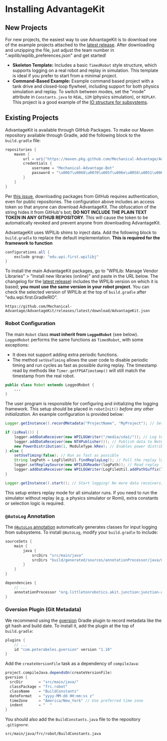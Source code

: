 # Installing AdvantageKit

## New Projects

For new projects, the easiest way to use AdvantageKit is to download one of the example projects attached to the [latest release](https://github.com/Mechanical-Advantage/AdvantageKit/releases/latest). After downloading and unzipping the file, just adjust the team number in ".wpilib/wpilib_preferences.json" and get started!

- **Skeleton Template:** Includes a basic `TimedRobot` style structure, which supports logging on a real robot and replay in simulation. This template is ideal if you prefer to start from a minimal project.
- **Command-Based Example:** Example command based project with a tank drive and closed-loop flywheel, including support for both physics simulation and replay. To switch between modes, set the "mode" attribute in `Constants.java` to `REAL`, `SIM` (physics simulation), or `REPLAY`. This project is a good example of the [IO structure for subsystems](CODE-STRUCTURE.md).

## Existing Projects

AdvantageKit is available through GitHub Packages. To make our Maven repository available through Gradle, add the following block to the `build.gradle` file:

```groovy
repositories {
    maven {
        url = uri("https://maven.pkg.github.com/Mechanical-Advantage/AdvantageKit")
        credentials {
            username = "Mechanical-Advantage-Bot"
            password = "\u0067\u0068\u0070\u005f\u006e\u0056\u0051\u006a\u0055\u004f\u004c\u0061\u0079\u0066\u006e\u0078\u006e\u0037\u0051\u0049\u0054\u0042\u0032\u004c\u004a\u006d\u0055\u0070\u0073\u0031\u006d\u0037\u004c\u005a\u0030\u0076\u0062\u0070\u0063\u0051"
        }
    }
}
```

Per [this issue](https://github.community/t/download-from-github-package-registry-without-authentication/14407), downloading packages from GitHub requires authentication, even for public repositories. The configuration above includes an access token so that anyone can download AdvantageKit. The obfuscation of the string hides it from GitHub's bot; **DO NOT INCLUDE THE PLAIN TEXT TOKEN IN ANY GITHUB REPOSITORY.** This will cause the token to be automatically revoked and prevent anyone from downloading AdvantageKit.

AdvantageKit uses WPILib shims to inject data. Add the following block to `build.gradle` to replace the default implementation. **This is required for the framework to function**

```groovy
configurations.all {
    exclude group: "edu.wpi.first.wpilibj"
}
```

To install the main AdvantageKit packages, go to "WPILib: Manage Vendor Libraries" > "Install new libraries (online)" and paste in the URL below. The changelog for the [latest release](https://github.com/Mechanical-Advantage/AdvantageKit/releases/latest)) includes the WPILib version on which it is based; **you must use the same version in your robot project**. You can check the selected version of WPILib at the top of `build.gradle` after "edu.wpi.first.GradleRIO".

```
https://github.com/Mechanical-Advantage/AdvantageKit/releases/latest/download/AdvantageKit.json
```

### Robot Configuration

The main `Robot` class **must inherit from `LoggedRobot`** (see below). `LoggedRobot` performs the same functions as `TimedRobot`, with some exceptions:

- It does not support adding extra periodic functions.
- The method `setUseTiming` allows the user code to disable periodic timing and run cycles as fast as possible during replay. The timestamp read by methods like `Timer.getFPGATimstamp()` will still match the timestamp from the real robot.

```java
public class Robot extends LoggedRobot {
    ...
}
```

The user program is responsible for configuring and initializing the logging framework. This setup should be placed in `robotInit()` _before any other initialization_. An example configuration is provided below:

```java
Logger.getInstance().recordMetadata("ProjectName", "MyProject"); // Set a metadata value

if (isReal()) {
    logger.addDataReceiver(new WPILOGWriter("/media/sda1/")); // Log to a USB stick
    logger.addDataReceiver(new NT4Publisher()); // Publish data to NetworkTables
    new PowerDistribution(1, ModuleType.kRev); // Enables power distribution logging
} else {
    setUseTiming(false); // Run as fast as possible
    String logPath = LogFileUtil.findReplayLog(); // Pull the replay log from AdvantageScope (or prompt the user)
    logger.setReplaySource(new WPILOGReader(logPath)); // Read replay log
    logger.addDataReceiver(new WPILOGWriter(LogFileUtil.addPathSuffix(logPath, "_sim"))); // Save outputs to a new log
}

Logger.getInstance().start(); // Start logging! No more data receivers, replay sources, or metadata values may be added.
```

This setup enters replay mode for all simulator runs. If you need to run the simulator without replay (e.g. a physics simulator or Romi), extra constants or selection logic is required.

### `@AutoLog` Annotation

The [`@AutoLog` annotation](CODE-STRUCTURE.md#autolog-annotation) automatically generates classes for input logging from subsystems. To install `@AutoLog`, modify your `build.gradle` to include:

```groovy
sourceSets {
    main {
        java {
            srcDirs "src/main/java"
            srcDirs "build/generated/sources/annotationProcessor/java/main"
        }
    }
}

dependencies {
    // ...
    annotationProcessor "org.littletonrobotics.akit.junction:junction-autolog:<version>"
}
```

### Gversion Plugin (Git Metadata)

We recommend using the [gversion](https://github.com/lessthanoptimal/gversion-plugin) Gradle plugin to record metadata like the git hash and build date. To install it, add the plugin at the top of `build.gradle`:

```groovy
plugins {
    // ...
    id "com.peterabeles.gversion" version "1.10"
}
```

Add the `createVersionFile` task as a dependency of `compileJava`:

```groovy
project.compileJava.dependsOn(createVersionFile)
gversion {
  srcDir       = "src/main/java/"
  classPackage = "frc.robot"
  className    = "BuildConstants"
  dateFormat   = "yyyy-MM-dd HH:mm:ss z"
  timeZone     = "America/New_York" // Use preferred time zone
  indent       = "  "
}
```

You should also add the `BuildConstants.java` file to the repository `.gitignore`:

```
src/main/java/frc/robot/BuildConstants.java
```
